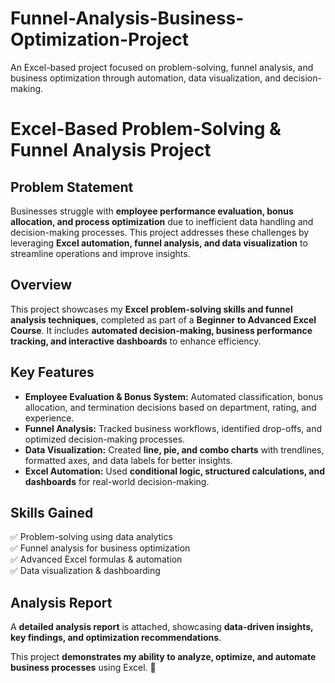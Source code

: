 # Funnel-Analysis-Business-Optimization-Project
An Excel-based project focused on problem-solving, funnel analysis, and business optimization through automation, data visualization, and decision-making.

# **Excel-Based Problem-Solving & Funnel Analysis Project**  

## **Problem Statement**  
Businesses struggle with **employee performance evaluation, bonus allocation, and process optimization** due to inefficient data handling and decision-making processes. This project addresses these challenges by leveraging **Excel automation, funnel analysis, and data visualization** to streamline operations and improve insights.  

## **Overview**  
This project showcases my **Excel problem-solving skills and funnel analysis techniques**, completed as part of a **Beginner to Advanced Excel Course**. It includes **automated decision-making, business performance tracking, and interactive dashboards** to enhance efficiency.  

## **Key Features**  
- **Employee Evaluation & Bonus System:** Automated classification, bonus allocation, and termination decisions based on department, rating, and experience.  
- **Funnel Analysis:** Tracked business workflows, identified drop-offs, and optimized decision-making processes.  
- **Data Visualization:** Created **line, pie, and combo charts** with trendlines, formatted axes, and data labels for better insights.  
- **Excel Automation:** Used **conditional logic, structured calculations, and dashboards** for real-world decision-making.  

## **Skills Gained**  
✅ Problem-solving using data analytics  
✅ Funnel analysis for business optimization  
✅ Advanced Excel formulas & automation  
✅ Data visualization & dashboarding  

## **Analysis Report**  
A **detailed analysis report** is attached, showcasing **data-driven insights, key findings, and optimization recommendations**.  

This project **demonstrates my ability to analyze, optimize, and automate business processes** using Excel. 🚀
